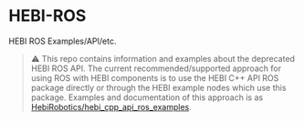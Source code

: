 # HEBI-ROS
HEBI ROS Examples/API/etc.

> :warning: This repo contains information and examples about the deprecated HEBI ROS API.  The current recommended/supported approach for using ROS with HEBI components is to  use the HEBI C++ API ROS package directly or through the HEBI example nodes which use this package.  Examples and documentation of this approach is as [HebiRobotics/hebi_cpp_api_ros_examples](http://wiki.ros.org/hebi_cpp_api_examples/).
